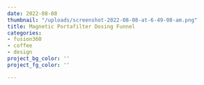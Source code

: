 ```yaml
---
date: 2022-08-08
thumbnail: "/uploads/screenshot-2022-08-08-at-6-49-08-am.png"
title: Magnetic Portafilter Dosing Funnel
categories:
- fusion360
- coffee
- design
project_bg_color: ''
project_fg_color: ''

---
```

